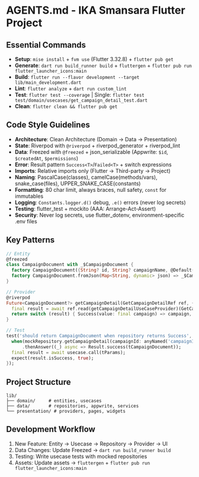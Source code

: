 # AGENTS.md - IKA Smansara Flutter Project

## Essential Commands
- **Setup**: `mise install` + `fvm use` (Flutter 3.32.8) + `flutter pub get`
- **Generate**: `dart run build_runner build` + `fluttergen` + `flutter pub run flutter_launcher_icons:main`
- **Build**: `flutter run --flavor development --target lib/main_development.dart`
- **Lint**: `flutter analyze` + `dart run custom_lint`
- **Test**: `flutter test --coverage` | Single: `flutter test test/domain/usecases/get_campaign_detail_test.dart`
- **Clean**: `flutter clean && flutter pub get`

## Code Style Guidelines
- **Architecture**: Clean Architecture (Domain → Data → Presentation)
- **State**: Riverpod with `@riverpod` + riverpod_generator + riverpod_lint
- **Data**: Freezed with `@freezed` + json_serializable (Appwrite: `$id`, `$createdAt`, `$permissions`)
- **Error**: Result pattern `Success<T>`/`Failed<T>` + switch expressions
- **Imports**: Relative imports only (Flutter → Third-party → Project)
- **Naming**: PascalCase(classes), camelCase(methods/vars), snake_case(files), UPPER_SNAKE_CASE(constants)
- **Formatting**: 80 char limit, always braces, null safety, `const` for immutables
- **Logging**: `Constants.logger.d()` debug, `.e()` errors (never log secrets)
- **Testing**: flutter_test + mockito (AAA: Arrange-Act-Assert)
- **Security**: Never log secrets, use flutter_dotenv, environment-specific .env files

## Key Patterns
```dart
// Entity
@freezed
class CampaignDocument with _$CampaignDocument {
  factory CampaignDocument({String? id, String? campaignName, @Default(0) int? goalAmount}) = _CampaignDocument;
  factory CampaignDocument.fromJson(Map<String, dynamic> json) => _$CampaignDocumentFromJson(json);
}

// Provider
@riverpod
Future<CampaignDocument?> getCampaignDetail(GetCampaignDetailRef ref, {required String campaignId}) async {
  final result = await ref.read(getCampaignDetailUseCaseProvider)(GetCampaignDetailParams(campaignId: campaignId));
  return switch (result) { Success(value: final campaign) => campaign, Failed(message: _) => null };
}

// Test
test('should return CampaignDocument when repository returns Success', () async {
  when(mockRepository.getCampaignDetail(campaignId: anyNamed('campaignId')))
      .thenAnswer((_) async => Result.success(tCampaignDocument));
  final result = await usecase.call(tParams);
  expect(result.isSuccess, true);
});
```

## Project Structure
```
lib/
├── domain/     # entities, usecases
├── data/       # repositories, appwrite, services
└── presentation/ # providers, pages, widgets
```

## Development Workflow
1. New Feature: Entity → Usecase → Repository → Provider → UI
2. Data Changes: Update Freezed → `dart run build_runner build`
3. Testing: Write usecase tests with mocked repositories
4. Assets: Update assets → `fluttergen` + `flutter pub run flutter_launcher_icons:main`